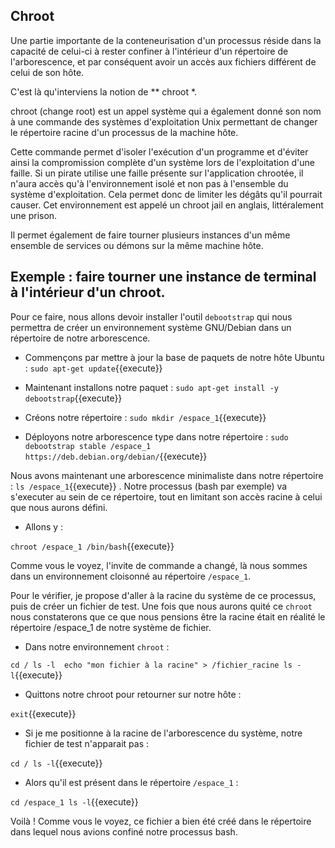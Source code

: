 ## Chroot 

Une partie importante de la conteneurisation d'un processus réside dans la capacité de celui-ci à rester confiner à l'intérieur d'un répertoire de l'arborescence, et par conséquent avoir un accès aux fichiers différent de celui de son hôte.

C'est là qu'interviens la notion de ** chroot *.

chroot (change root) est un appel système qui a également donné son nom à une commande des systèmes d'exploitation Unix permettant de changer le répertoire racine d'un processus de la machine hôte. 

Cette commande permet d'isoler l'exécution d'un programme et d'éviter ainsi la compromission complète d'un système lors de l'exploitation d'une faille. Si un pirate utilise une faille présente sur l'application chrootée, il n'aura accès qu'à l'environnement isolé et non pas à l'ensemble du système d'exploitation. Cela permet donc de limiter les dégâts qu'il pourrait causer. Cet environnement est appelé un chroot jail en anglais, littéralement une prison.

Il permet également de faire tourner plusieurs instances d'un même ensemble de services ou démons sur la même machine hôte. 


## Exemple : faire tourner une instance de terminal à l'intérieur d'un chroot.

Pour ce faire, nous allons devoir installer l'outil `debootstrap` qui nous permettra de créer un environnement système GNU/Debian dans un répertoire de notre arborescence.

- Commençons par mettre à jour la base de paquets de notre hôte Ubuntu : 
`sudo apt-get update`{{execute}}

- Maintenant installons notre paquet : 
`sudo apt-get install -y debootstrap`{{execute}}

- Créons notre répertoire : 
`sudo mkdir /espace_1`{{execute}}

- Déployons notre arborescence type dans notre répertoire : 
`sudo debootstrap stable /espace_1 https://deb.debian.org/debian/`{{execute}}

Nous avons maintenant une arborescence minimaliste dans notre répertoire : `ls /espace_1`{{execute}} . 
Notre processus (bash par exemple) va s'executer au sein de ce répertoire, tout en limitant son accès racine à celui que nous aurons défini.

- Allons y :

`chroot /espace_1 /bin/bash`{{execute}}

Comme vous le voyez, l'invite de commande a changé, là nous sommes dans un environnement cloisonné au répertoire `/espace_1`.

Pour le vérifier, je propose d'aller à la racine du système de ce processus, puis de créer un fichier de test. Une fois que nous aurons quité ce `chroot` nous constaterons que ce que nous pensions être la racine était en réalité le répertoire /espace_1 de notre système de fichier.

- Dans notre environnement `chroot` :

`cd /
ls -l 
echo "mon fichier à la racine" > /fichier_racine
ls -l`{{execute}}

- Quittons notre chroot pour retourner sur notre hôte : 

`exit`{{execute}}

- Si je me positionne à la racine de l'arborescence du système, notre fichier de test n'apparait pas : 

`cd /
ls -l`{{execute}}

- Alors qu'il est présent dans le répertoire `/espace_1` :

`cd /espace_1
ls -l`{{execute}}

Voilà ! Comme vous le voyez, ce fichier a bien été créé dans le répertoire dans lequel nous avions confiné notre processus bash.

